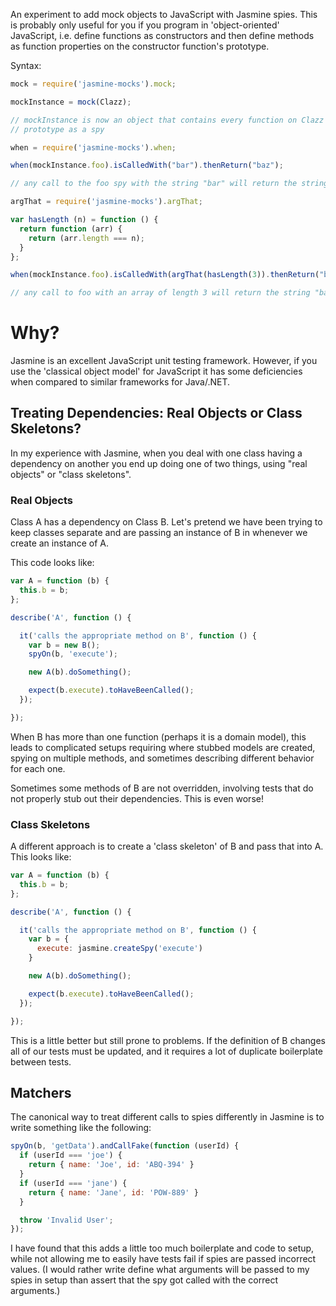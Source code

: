 An experiment to add mock objects to JavaScript with Jasmine spies.  This is
probably only useful for you if you program in 'object-oriented' JavaScript,
i.e. define functions as constructors and then define methods as function
properties on the constructor function's prototype.

Syntax:

```javascript
mock = require('jasmine-mocks').mock;

mockInstance = mock(Clazz);

// mockInstance is now an object that contains every function on Clazz's
// prototype as a spy

when = require('jasmine-mocks').when;

when(mockInstance.foo).isCalledWith("bar").thenReturn("baz");

// any call to the foo spy with the string "bar" will return the string "baz"

argThat = require('jasmine-mocks').argThat;

var hasLength (n) = function () {
  return function (arr) {
    return (arr.length === n);
  }
};

when(mockInstance.foo).isCalledWith(argThat(hasLength(3)).thenReturn("baz");

// any call to foo with an array of length 3 will return the string "baz"
```

# Why?

Jasmine is an excellent JavaScript unit testing framework.  However, if you use
the 'classical object model' for JavaScript it has some deficiencies when
compared to similar frameworks for Java/.NET.

## Treating Dependencies: Real Objects or Class Skeletons?

In my experience with Jasmine, when you deal with one class having a dependency
on another you end up doing one of two things, using "real objects" or
"class skeletons".

### Real Objects

Class A has a dependency on Class B.  Let's pretend we have been trying to keep
classes separate and are passing an instance of B in whenever we create an
instance of A.

This code looks like:

```javascript
var A = function (b) {
  this.b = b;
};

describe('A', function () {

  it('calls the appropriate method on B', function () {
    var b = new B();
    spyOn(b, 'execute');

    new A(b).doSomething();

    expect(b.execute).toHaveBeenCalled();
  });

});
```

When B has more than one function (perhaps it is a domain model), this
leads to complicated setups requiring where stubbed models are created, spying
on multiple methods, and sometimes describing different behavior for each one.

Sometimes some methods of B are not overridden, involving tests that do not
properly stub out their dependencies.  This is even worse!

### Class Skeletons

A different approach is to create a 'class skeleton' of B and pass that into A.
This looks like:

```javascript
var A = function (b) {
  this.b = b;
};

describe('A', function () {

  it('calls the appropriate method on B', function () {
    var b = {
      execute: jasmine.createSpy('execute')
    }

    new A(b).doSomething();

    expect(b.execute).toHaveBeenCalled();
  });

});
```

This is a little better but still prone to problems.  If the definition of B
changes all of our tests must be updated, and it requires a lot of duplicate
boilerplate between tests.

## Matchers

The canonical way to treat different calls to spies differently in Jasmine is
to write something like the following:

```javascript
spyOn(b, 'getData').andCallFake(function (userId) {
  if (userId === 'joe') {
    return { name: 'Joe', id: 'ABQ-394' }
  }
  if (userId === 'jane') {
    return { name: 'Jane', id: 'POW-889' }
  }

  throw 'Invalid User';
});
```

I have found that this adds a little too much boilerplate and code to setup,
while not allowing me to easily have tests fail if spies are passed incorrect
values.  (I would rather write define what arguments will be passed to my spies
in setup than assert that the spy got called with the correct arguments.)